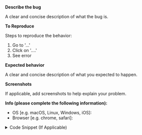 **Describe the bug**

A clear and concise description of what the bug is.

**To Reproduce**

Steps to reproduce the behavior:
1. Go to '...'
2. Click on '....'
3. See error

**Expected behavior**

A clear and concise description of what you expected to happen.

**Screenshots**

If applicable, add screenshots to help explain your problem.

**Info (please complete the following information):**

 - OS [e.g. macOS, Linux, Windows, iOS]: 
 - Browser [e.g. chrome, safari]: 

<details>
  <summary>Code Snippet (If Applicable)</summary>
  <!-- Paste an example code snippet as plain text here for failure cases -->
</details>